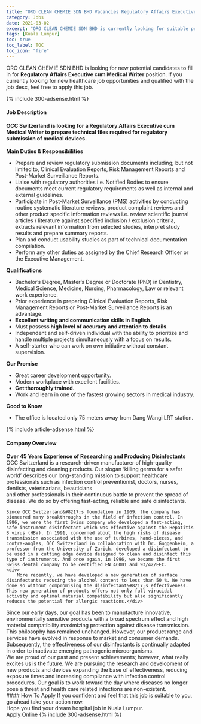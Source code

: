 ```yaml
---
title: "ORO CLEAN CHEMIE SDN BHD Vacancies Regulatory Affairs Executive cum Medical Writer" 
category: Jobs 
date: 2021-03-02 
excerpt: "ORO CLEAN CHEMIE SDN BHD is currently looking for suitable person to fill in the Regulatory Affairs Executive cum Medical Writer which positioned at Kuala Lumpur" 
tags: [Kuala Lumpur] 
toc: true 
toc_label: TOC 
toc_icon: "fire" 
--- 
```


<p>ORO CLEAN CHEMIE SDN BHD is looking for new potential candidates to fill in for <b>Regulatory Affairs Executive cum Medical Writer</b> position. If you currently looking for new healthcare job opportunities and qualified with the job desc, feel free to apply this job.
</p>{% include 300-adsense.html %} 
<div><div><h4>Job Description</h4></div><div><div><span><div><div><strong>OCC Switzerland is looking for a Regulatory Affairs Executive cum Medical Writer to prepare technical files required for regulatory submission of medical devices.</strong></div><div><br><strong>Main Duties &amp; Responsibilities</strong></div><ul><li>Prepare and review regulatory submission documents including; but not limited to, Clinical Evaluation Reports, Risk Management Reports and Post-Market Surveillance Reports.</li><li>Liaise with regulatory authorities i.e. Notified Bodies to ensure documents meet current regulatory requirements as well as internal and external guidelines.</li><li>Participate in Post-Market Surveillance (PMS) activities by conducting routine systematic literature reviews, product complaint reviews and other product specific information reviews i.e. review scientific journal articles / literature against specified inclusion / exclusion criteria, extracts relevant information from selected studies, interpret study results and prepare summary reports.</li><li>Plan and conduct usability studies as part of technical documentation compilation.</li><li>Perform any other duties as assigned by the Chief Research Officer or the Executive Management.</li></ul><div><strong>Qualifications</strong></div><ul><li>Bachelor&#8217;s Degree, Master&#8217;s Degree or Doctorate (PhD) in Dentistry, Medical Science, Medicine, Nursing, Pharmacology, Law or relevant work experience.</li><li>Prior experience in preparing Clinical Evaluation Reports, Risk Management Reports or Post-Market Surveillance Reports is an advantage.</li><li><strong>Excellent writing and communication skills in English.</strong></li><li>Must possess<strong> high level of accuracy and attention to details</strong>.</li><li>Independent and self-driven individual with the ability to prioritize and handle multiple projects simultaneously with a focus on results.</li><li>A self-starter who can work on own initiative without constant supervision.</li></ul><div><strong>Our Promise</strong></div><ul><li>Great career development opportunity.</li><li>Modern workplace with excellent facilities.</li><li><strong>Get thoroughly trained.</strong></li><li>Work and learn in one of the fastest growing sectors in medical industry.</li></ul><div><strong>Good to Know</strong></div><ul><li>The office is located only 75 meters away from Dang Wangi LRT station.&#160;</li></ul></div></span></div></div></div> 
{% include article-adsense.html %} 
<div><div><h4>Company Overview</h4></div><div><div><span><div><div>
<div>
<strong>Over 45 Years Experience of Researching and Producing Disinfectants</strong></div>
<div>
		OCC Switzerland is a research-driven manufacturer of high-quality disinfecting and cleaning products. Our slogan &#8216;killing germs for a safer world&#8217; describes our long-standing mission to support healthcare professionals such as infection control preventionist, doctors, nurses, dentists, veterinarians, beauticians<br>
		and other professionals in their continuous battle to prevent the spread of disease. We do so by offering fast-acting, reliable and safe disinfectants.</div>
	
	Since OCC Switzerland&#8217;s foundation in 1969, the company has pioneered many breakthroughs in the field of infection control. In 1986, we were the first Swiss company who developed a fast-acting, safe instrument disinfectant which was effective against the Hepatitis B virus (HBV). In 1991, concerned about the high risks of disease transmission associated with the use of turbines, hand-pieces, and contra-angles, OCC Switzerland in collaboration with Dr. Guggenheim, a professor from the University of Zurich, developed a disinfectant to be used in a cutting edge device designed to clean and disinfect this type of instruments. And once again, in 1996, we became the first Swiss dental company to be certified EN 46001 and 93/42/EEC.
	<div>
		More recently, we have developed a new generation of surface disinfectants reducing the alcohol content to less than 50 %. We have done so without compromising the disinfectant&#8217;s effectiveness. This new generation of products offers not only full virucidal activity and optimal material compatibility but also significantly reduces the potential for allergic reactions.</div>
<div>
		Since our early days, our goal has been to manufacture innovative, environmentally sensitive products with a broad spectrum effect and high material compatibility maximizing protection against disease transmission. This philosophy has remained unchanged. However, our product range and services have evolved in response to market and consumer demands. Subsequently, the effectiveness of our disinfectants is continually adapted in order to inactivate emerging pathogenic microorganisms.</div>
<div>
		We are proud of our past and present achievements; however, what really excites us is the future. We are pursuing the research and development of new products and devices expanding the base of effectiveness, reducing exposure times and increasing compliance with infection control procedures. Our goal is to work toward the day where diseases no longer pose a threat and health care related infections are non-existent.&#160;</div>
</div></div></span></div></div></div> 
#### How To Apply 
If you confident and feel that this job is suitable to you, go ahead take your action now. <br/> 
Hope you find your dream hospital job in Kuala Lumpur. <br/> 
<a href="https://www.jobstreet.com.my/en/job/regulatory-affairs-executive-cum-medical-writer-4495290?jobId=jobstreet-my-job-4495290" class="btn btn--warning" target="_blank" rel="nofollow noopenner">Apply Online</a> 
{% include 300-adsense.html %} 